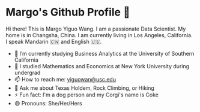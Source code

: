 # Margo's Github Profile 👋

Hi there! This is Margo Yiguo Wang. I am a passionate Data Scientist. My home is in Changsha, China. I am currently living in Los Angeles, California. I speak Mandarin 🇨🇳 and English 🇺🇸.

* 🌱 I’m currently studying Business Analytics at the University of Southern California
* 📖 I studied Mathematics and Economics at New York University during undergrad
* 📫 How to reach me: yiguowan@usc.edu
* 💬 Ask me about Texas Holdem, Rock Climbing, or Hiking
* ⚡ Fun fact: I'm a dog person and my Corgi's name is Coke
* 😄 Pronouns: She/Her/Hers
